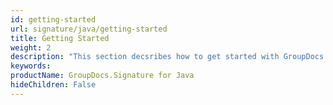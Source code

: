 ```yaml
---
id: getting-started
url: signature/java/getting-started
title: Getting Started
weight: 2
description: "This section decsribes how to get started with GroupDocs.Signature for Java library"
keywords: 
productName: GroupDocs.Signature for Java
hideChildren: False
---
```

